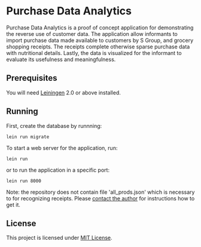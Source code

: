 # Purchase Data Analytics

Purchase Data Analytics is a proof of concept application for demonstrating the reverse use of customer data. The application allow informants to import purchase data made available to customers by S Group, and grocery shopping receipts. The receipts complete otherwise sparse purchase data with nutritional details. Lastly, the data is visualized for the informant to evaluate its usefulness and meaningfulness.

## Prerequisites

You will need [Leiningen][1] 2.0 or above installed.

[1]: https://github.com/technomancy/leiningen

## Running

First, create the database by runnning:

    lein run migrate 

To start a web server for the application, run:

    lein run
    
or to run the application in a specific port:

    lein run 8000

Note: the repository does not contain file 'all_prods.json' which is necessary to for recognizing receipts. Please [contact the author](mailto:petteri.ponsimaa@oulu.fi) for instructions how to get it.

## License

This project is licensed under [MIT License](http://opensource.org/licenses/MIT).
